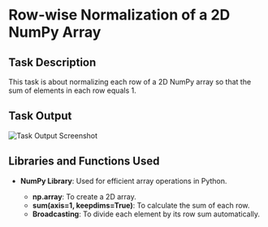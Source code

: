 # Row-wise Normalization of a 2D NumPy Array

## Task Description

This task is about normalizing each row of a 2D NumPy array so that the sum of elements in each row equals 1.

## Task Output

![Task Output Screenshot](github/https://github.com/musaddique200/datascience/matrix-diagonalization/output/out1.png)

## Libraries and Functions Used

- **NumPy Library**: Used for efficient array operations in Python.

  - **np.array**: To create a 2D array.
  - **sum(axis=1, keepdims=True)**: To calculate the sum of each row.
  - **Broadcasting**: To divide each element by its row sum automatically.
